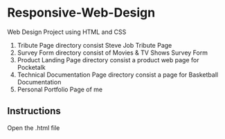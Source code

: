 # Responsive-Web-Design
Web Design Project using HTML and CSS
1. Tribute Page directory consist Steve Job Tribute Page<br>
2. Survey Form directory consist of Movies & TV Shows Survey Form<br>
3. Product Landing Page directory consist a product web page for Pocketalk<br>
4. Technical Documentation Page directory consist a page for Basketball Documentation<br>
5. Personal Portfolio Page of me
## Instructions
Open the .html file
